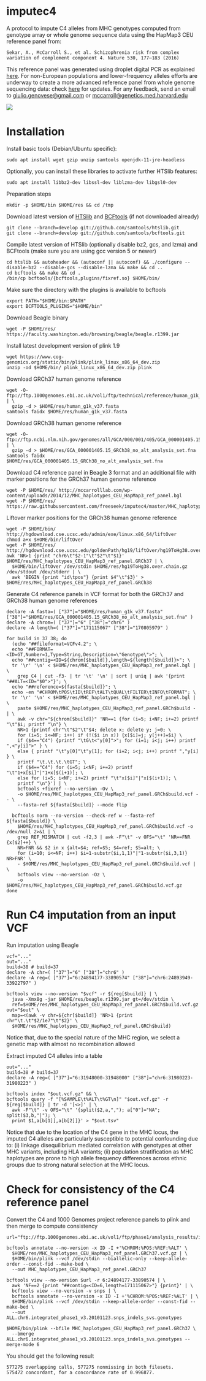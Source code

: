 imputec4
========

A protocol to impute C4 alleles from MHC genotypes computed from genotype array or whole genome sequence data using the HapMap3 CEU reference panel from:
```
Sekar, A., McCarroll S., et al. Schizophrenia risk from complex
variation of complement component 4. Nature 530, 177–183 (2016)
```
This reference panel was generated using droplet digital PCR as explained <a href="http://mccarrolllab.org/wp-content/uploads/2014/12/Molecular-genetic-analysis-of-C4-structural-variation.pdf">here</a>. For non-European populations and lower-frequency alleles efforts are underway to create a more advanced reference panel from whole genome sequencing data: check <a href="http://mccarrolllab.org/resources/">here</a> for updates. For any feedback, send an email to giulio.genovese@gmail.com or mccarroll@genetics.med.harvard.edu

![](http://mccarrolllab.org/wp-content/uploads/2014/12/C4haplotypes-300x183.png)

Installation
============

Install basic tools (Debian/Ubuntu specific):
```
sudo apt install wget gzip unzip samtools openjdk-11-jre-headless
```

Optionally, you can install these libraries to activate further HTSlib features:
```
sudo apt install libbz2-dev libssl-dev liblzma-dev libgsl0-dev
```

Preparation steps
```
mkdir -p $HOME/bin $HOME/res && cd /tmp
```

Download latest version of <a href="https://github.com/samtools/htslib">HTSlib</a> and <a href="https://github.com/samtools/bcftools">BCFtools</a> (if not downloaded already)
```
git clone --branch=develop git://github.com/samtools/htslib.git
git clone --branch=develop git://github.com/samtools/bcftools.git
```

Compile latest version of HTSlib (optionally disable bz2, gcs, and lzma) and BCFtools (make sure you are using gcc version 5 or newer)
```
cd htslib && autoheader && (autoconf || autoconf) && ./configure --disable-bz2 --disable-gcs --disable-lzma && make && cd ..
cd bcftools && make && cd .
/bin/cp bcftools/{bcftools,plugins/fixref.so} $HOME/bin/
```

Make sure the directory with the plugins is available to bcftools
```
export PATH="$HOME/bin:$PATH"
export BCFTOOLS_PLUGINS="$HOME/bin"
```

Download Beagle binary
```
wget -P $HOME/res/ https://faculty.washington.edu/browning/beagle/beagle.r1399.jar
```

Install latest development version of plink 1.9
```
wget https://www.cog-genomics.org/static/bin/plink/plink_linux_x86_64_dev.zip
unzip -od $HOME/bin/ plink_linux_x86_64_dev.zip plink
```

Download GRCh37 human genome reference
```
wget -O- ftp://ftp.1000genomes.ebi.ac.uk/vol1/ftp/technical/reference/human_g1k_v37.fasta.gz | \
  gzip -d > $HOME/res/human_g1k_v37.fasta
samtools faidx $HOME/res/human_g1k_v37.fasta
```

Download GRCh38 human genome reference
```
wget -O- ftp://ftp.ncbi.nlm.nih.gov/genomes/all/GCA/000/001/405/GCA_000001405.15_GRCh38/seqs_for_alignment_pipelines.ucsc_ids/GCA_000001405.15_GRCh38_no_alt_analysis_set.fna.gz | \
  gzip -d > $HOME/res/GCA_000001405.15_GRCh38_no_alt_analysis_set.fna
samtools faidx $HOME/res/GCA_000001405.15_GRCh38_no_alt_analysis_set.fna
```

Download C4 reference panel in Beagle 3 format and an additional file with marker positions for the GRCh37 human genome reference
```
wget -P $HOME/res/ http://mccarrolllab.com/wp-content/uploads/2014/12/MHC_haplotypes_CEU_HapMap3_ref_panel.bgl
wget -P $HOME/res/ https://raw.githubusercontent.com/freeseek/imputec4/master/MHC_haplotypes_CEU_HapMap3_ref_panel.GRCh37
```

Liftover marker positions for the GRCh38 human genome reference
```
wget -P $HOME/bin/ http://hgdownload.cse.ucsc.edu/admin/exe/linux.x86_64/liftOver
chmod a+x $HOME/bin/liftOver
wget -P $HOME/res/ http://hgdownload.cse.ucsc.edu/goldenPath/hg19/liftOver/hg19ToHg38.over.chain.gz
awk 'NR>1 {print "chr6\t"$2-1"\t"$2"\t"$1}' $HOME/res/MHC_haplotypes_CEU_HapMap3_ref_panel.GRCh37 | \
  $HOME/bin/liftOver /dev/stdin $HOME/res/hg19ToHg38.over.chain.gz /dev/stdout /dev/stderr | \
  awk 'BEGIN {print "id\tpos"} {print $4"\t"$3}' > $HOME/res/MHC_haplotypes_CEU_HapMap3_ref_panel.GRCh38
```

Generate C4 reference panels in VCF format for both the GRCh37 and GRCh38 human genome references
```
declare -A fasta=( ["37"]="$HOME/res/human_g1k_v37.fasta" ["38"]="$HOME/res/GCA_000001405.15_GRCh38_no_alt_analysis_set.fna" )
declare -A chrom=( ["37"]="6" ["38"]="chr6" )
declare -A length=( ["37"]="171115067" ["38"]="170805979" )

for build in 37 38; do
  (echo "##fileformat=VCFv4.2"; \
  echo "##FORMAT=<ID=GT,Number=1,Type=String,Description=\"Genotype\">"; \
  echo "##contig=<ID=${chrom[$build]},length=${length[$build]}>"; \
  tr '\r' '\n' < $HOME/res/MHC_haplotypes_CEU_HapMap3_ref_panel.bgl | \
    grep C4 | cut -f3- | tr '\t' '\n' | sort | uniq | awk '{print "##ALT=<ID="$0">"}'; \
  echo "##reference=${fasta[$build]}"; \
  echo -en "#CHROM\tPOS\tID\tREF\tALT\tQUAL\tFILTER\tINFO\tFORMAT"; \
  tr '\r' '\n' < $HOME/res/MHC_haplotypes_CEU_HapMap3_ref_panel.bgl | \
    paste $HOME/res/MHC_haplotypes_CEU_HapMap3_ref_panel.GRCh$build - | \
    awk -v chr="${chrom[$build]}" 'NR==1 {for (i=5; i<NF; i+=2) printf "\t"$i; printf "\n"} \
    NR>1 {printf chr"\t"$2"\t"$4; delete x; delete y; j=0; \
    for (i=5; i<=NF; i++) if (!($i in x)) {x[$i]=j; y[j++]=$i} \
    if ($4=="C4") {printf "\tG\t<"y[0]">"; for (i=1; i<j; i++) printf ",<"y[i]">" } \
    else { printf "\t"y[0]"\t"y[1]; for (i=2; i<j; i++) printf ","y[i] } \
    printf "\t.\t.\t.\tGT"; \
    if ($4=="C4") for (i=5; i<NF; i+=2) printf "\t"1+x[$i]"|"1+x[$(i+1)]; \
    else for (i=5; i<NF; i+=2) printf "\t"x[$i]"|"x[$(i+1)]; \
    printf "\n"}') | \
    bcftools +fixref --no-version -Ov \
    -o $HOME/res/MHC_haplotypes_CEU_HapMap3_ref_panel.GRCh$build.vcf -- \
    --fasta-ref ${fasta[$build]} --mode flip

  bcftools norm --no-version --check-ref w --fasta-ref ${fasta[$build]} \
    $HOME/res/MHC_haplotypes_CEU_HapMap3_ref_panel.GRCh$build.vcf -o /dev/null 2>&1 | \
    grep REF_MISMATCH | cut -f2,3 | awk -F"\t" -v OFS="\t" 'NR==FNR {x[$2]++} \
    NR>FNR && $2 in x {alt=$4; ref=$5; $4=ref; $5=alt; \
    for (i=10; i<=NF; i++) $i=1-substr($i,1,1)"|"1-substr($i,3,1)} NR>FNR' \
    - $HOME/res/MHC_haplotypes_CEU_HapMap3_ref_panel.GRCh$build.vcf | \
    bcftools view --no-version -Oz \
    -o $HOME/res/MHC_haplotypes_CEU_HapMap3_ref_panel.GRCh$build.vcf.gz
done
```

Run C4 imputation from an input VCF
===================================

Run imputation using Beagle
```
vcf="..."
out="..."
build=38 # build=37
declare -A chr=( ["37"]="6" ["38"]="chr6" )
declare -A reg=( ["37"]="6:24894177-33890574" ["38"]="chr6:24893949-33922797" )

bcftools view --no-version "$vcf" -r ${reg[$build]} | \
  java -Xmx8g -jar $HOME/res/beagle.r1399.jar gt=/dev/stdin \
  ref=$HOME/res/MHC_haplotypes_CEU_HapMap3_ref_panel.GRCh$build.vcf.gz out="$out" \
  map=<(awk -v chr=${chr[$build]} 'NR>1 {print chr"\t.\t"$2/1e7"\t"$2}' \
  $HOME/res/MHC_haplotypes_CEU_HapMap3_ref_panel.GRCh$build)
```
Notice that, due to the special nature of the MHC region, we select a genetic map with almost no recombination allowed

Extract imputed C4 alleles into a table
```
out="..."
build=38 # build=37
declare -A reg=( ["37"]="6:31948000-31948000" ["38"]="chr6:31980223-31980223" )

bcftools index "$out.vcf.gz" && \
bcftools query -f "[%SAMPLE\t%ALT\t%GT\n]" "$out.vcf.gz" -r ${reg[$build]} | tr -d '[<>]' | \
  awk -F"\t" -v OFS="\t" '{split($2,a,","); a["0"]="NA"; split($3,b,"|"); \
  print $1,a[b[1]],a[b[2]]}' > "$out.tsv"
```
Notice that due to the location of the C4 gene in the MHC locus, the imputed C4 alleles are particularly susceptible to potential confounding due to: (i) linkage disequilibrium mediated correlation with genotypes at other MHC variants, including HLA variants; (ii) population stratification as MHC haplotypes are prone to high allele frequency differences across ethnic groups due to strong natural selection at the MHC locus.

Check for consistency of the C4 reference panel
===============================================

Convert the C4 and 1000 Genomes project reference panels to plink and then merge to compute consistency
```
url="ftp://ftp.1000genomes.ebi.ac.uk/vol1/ftp/phase1/analysis_results/integrated_call_sets/ALL.chr6.integrated_phase1_v3.20101123.snps_indels_svs.genotypes.vcf.gz"

bcftools annotate --no-version -x ID -I +'%CHROM:%POS:%REF:%ALT' \
  $HOME/res/MHC_haplotypes_CEU_HapMap3_ref_panel.GRCh37.vcf.gz | \
  $HOME/bin/plink --vcf /dev/stdin --biallelic-only --keep-allele-order --const-fid --make-bed \
  --out MHC_haplotypes_CEU_HapMap3_ref_panel.GRCh37

bcftools view --no-version $url -r 6:24894177-33890574 | \
  awk 'NF==2 {print "##contig=<ID=6,length=171115067>"} {print}' | \
  bcftools view --no-version -v snps | \
  bcftools annotate --no-version -x ID -I +'%CHROM:%POS:%REF:%ALT' | \
  $HOME/bin/plink --vcf /dev/stdin --keep-allele-order --const-fid --make-bed \
  --out ALL.chr6.integrated_phase1_v3.20101123.snps_indels_svs.genotypes

$HOME/bin/plink --bfile MHC_haplotypes_CEU_HapMap3_ref_panel.GRCh37 \
  --bmerge ALL.chr6.integrated_phase1_v3.20101123.snps_indels_svs.genotypes --merge-mode 6
```

You should get the following result
```
577275 overlapping calls, 577275 nonmissing in both filesets.
575472 concordant, for a concordance rate of 0.996877.
```
